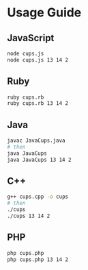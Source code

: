 # Usage Guide

## JavaScript
```bash
node cups.js
node cups.js 13 14 2
```

## Ruby
```bash
ruby cups.rb
ruby cups.rb 13 14 2
```

## Java
```bash
javac JavaCups.java
# then
java JavaCups
java JavaCups 13 14 2
```

## C++
```bash
g++ cups.cpp -o cups
# then
./cups
./cups 13 14 2
```

## PHP
```bash
php cups.php
php cups.php 13 14 2
```